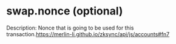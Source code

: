 # swap.nonce (optional)

Description: Nonce that is going to be used for this transaction.https://merlin-li.github.io/zksync/api/js/accounts#fn7
